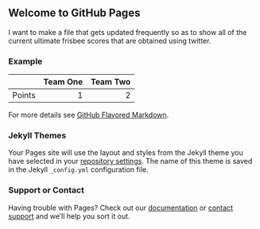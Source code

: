 ## Welcome to GitHub Pages

I want to make a file that gets updated frequently so as to show all of the current ultimate frisbee scores that are obtained using twitter.

### Example

|   |Team One | Team Two |
|:--|-------: |-----:|
|Points| 1 | 2| 

For more details see [GitHub Flavored Markdown](https://guides.github.com/features/mastering-markdown/).

### Jekyll Themes

Your Pages site will use the layout and styles from the Jekyll theme you have selected in your [repository settings](https://github.com/Shmelder/shmelder.github.io/settings). The name of this theme is saved in the Jekyll `_config.yml` configuration file.

### Support or Contact

Having trouble with Pages? Check out our [documentation](https://help.github.com/categories/github-pages-basics/) or [contact support](https://github.com/contact) and we’ll help you sort it out.
